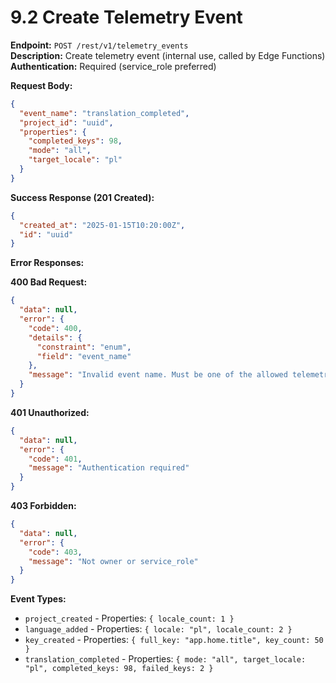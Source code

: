 # 9.2 Create Telemetry Event

**Endpoint:** `POST /rest/v1/telemetry_events`  
**Description:** Create telemetry event (internal use, called by Edge Functions)  
**Authentication:** Required (service_role preferred)

**Request Body:**

```json
{
  "event_name": "translation_completed",
  "project_id": "uuid",
  "properties": {
    "completed_keys": 98,
    "mode": "all",
    "target_locale": "pl"
  }
}
```

**Success Response (201 Created):**

```json
{
  "created_at": "2025-01-15T10:20:00Z",
  "id": "uuid"
}
```

**Error Responses:**

**400 Bad Request:**

```json
{
  "data": null,
  "error": {
    "code": 400,
    "details": {
      "constraint": "enum",
      "field": "event_name"
    },
    "message": "Invalid event name. Must be one of the allowed telemetry events"
  }
}
```

**401 Unauthorized:**

```json
{
  "data": null,
  "error": {
    "code": 401,
    "message": "Authentication required"
  }
}
```

**403 Forbidden:**

```json
{
  "data": null,
  "error": {
    "code": 403,
    "message": "Not owner or service_role"
  }
}
```

**Event Types:**

- `project_created` - Properties: `{ locale_count: 1 }`
- `language_added` - Properties: `{ locale: "pl", locale_count: 2 }`
- `key_created` - Properties: `{ full_key: "app.home.title", key_count: 50 }`
- `translation_completed` - Properties: `{ mode: "all", target_locale: "pl", completed_keys: 98, failed_keys: 2 }`
